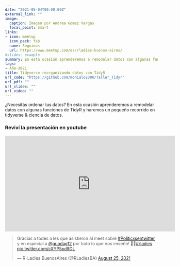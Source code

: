 ```yaml
---
date: "2021-05-04T00:00:00Z"
external_link: ""
image:
  caption: Imagen por Andrea Gomez Vargas
  focal_point: Smart
links:
- icon: meetup
  icon_pack: fab
  name: Seguinos
  url: https://www.meetup.com/es/rladies-buenos-aires/
#slides: example
summary: En esta ocasión aprenderemos a remodelar datos con algunas funciones de TidyR
tags:
- Año-2021
title: Tidyverse reorganizando datos con TidyR
url_code: "https://github.com/monialo2000/Taller_Tidyr"
url_pdf: ""
url_slides: ""
url_video: ""
---
```



¿Necesitás ordenar tus datos? En esta ocasión aprenderemos a remodelar datos con algunas funciones de TidyR y haremos un pequeño recorrido en tidyverse & ciencia de datos.


### Reviví la presentación en youtube

<iframe width="560" height="315" src="https://www.youtube.com/embed/chIwJ3hdlx0" title="YouTube video player" frameborder="0" allow="accelerometer; autoplay; clipboard-write; encrypted-media; gyroscope; picture-in-picture" allowfullscreen></iframe>


<blockquote class="twitter-tweet"><p lang="es" dir="ltr">Gracias a todes a les que asistieron al meet sobre <a href="https://twitter.com/hashtag/Politicxsentwitter?src=hash&amp;ref_src=twsrc%5Etfw">#Politicxsentwitter</a> y en especial a <a href="https://twitter.com/guadag12?ref_src=twsrc%5Etfw">@guadag12</a> por todo lo que nos enseñó! 💜😁<a href="https://twitter.com/hashtag/rladies?src=hash&amp;ref_src=twsrc%5Etfw">#rladies</a> <a href="https://t.co/cXYP5od9DL">pic.twitter.com/cXYP5od9DL</a></p>&mdash; R-Ladies BuenosAires (@RLadiesBA) <a href="https://twitter.com/RLadiesBA/status/1430679100860080128?ref_src=twsrc%5Etfw">August 25, 2021</a></blockquote> <script async src="https://platform.twitter.com/widgets.js" charset="utf-8"></script>